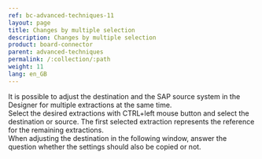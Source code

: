 ```yaml
---
ref: bc-advanced-techniques-11
layout: page
title: Changes by multiple selection
description: Changes by multiple selection
product: board-connector
parent: advanced-techniques
permalink: /:collection/:path
weight: 11
lang: en_GB
---
```

It is possible to adjust the destination and the SAP source system in the Designer for multiple extractions at the same time. <br>
Select the desired extractions with CTRL+left mouse button and select the destination or source. The first selected extraction represents the reference for the remaining extractions. <br>
When adjusting the destination in the following window, answer the question whether the settings should also be copied or not.
